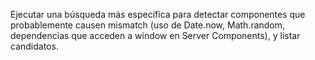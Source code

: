 Ejecutar una búsqueda más específica para detectar componentes que probablemente causen mismatch (uso de Date.now, Math.random, dependencias que acceden a window en Server Components), y listar candidatos.
